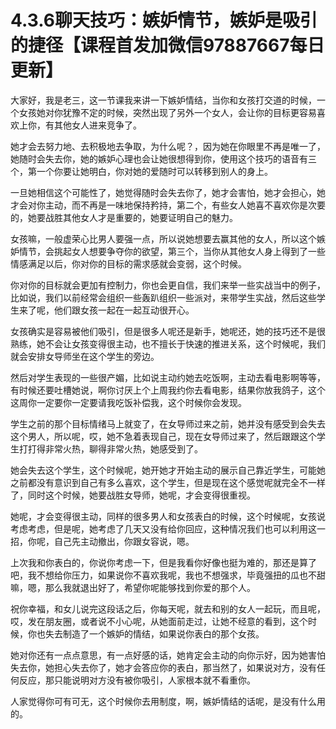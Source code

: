 # 4.3.6聊天技巧：嫉妒情节，嫉妒是吸引的捷径【课程首发加微信97887667每日更新】

大家好，我是老三，这一节课我来讲一下嫉妒情结，当你和女孩打交道的时候，一个女孩她对你犹豫不定的时候，突然出现了另外一个女人，会让你的目标更容易喜欢上你，有其他女人进来竞争了。

她才会去努力地、去积极地去争取，为什么呢？，因为她在你眼里不再是唯一了，她随时会失去你，她的嫉妒心理也会让她很想得到你，使用这个技巧的语音有三个，第一个你要让她明白，你对她的爱随时可以转移到别人的身上。

一旦她相信这个可能性了，她觉得随时会失去你了，她才会害怕，她才会担心，她才会对你主动，而不再是一味地保持矜持，第二个，有些女人她喜不喜欢你是次要的，她要战胜其他女人才是重要的，她要证明自己的魅力。

女孩嘛，一般虚荣心比男人要强一点，所以说她想要去赢其他的女人，所以这个嫉妒情节，会挑起女人想要争夺你的欲望，第三个，当你从其他女人身上得到了一些情感满足以后，你对你的目标的需求感就会变弱，这个时候。

你对你的目标就会更加有控制力，你也会更自信，我们来举一些实战当中的例子，比如说，我们以前经常会组织一些轰趴组织一些派对，来带学生实战，然后这些学生来了呢，他们跟女孩一起在一起互动很开心。

女孩确实是容易被他们吸引，但是很多人呢还是新手，她呢还，她的技巧还不是很熟练，她不会让女孩变得很主动，也不擅长于快速的推进关系，这个时候呢，我们就会安排女导师坐在这个学生的旁边。

然后对学生表现的一些很产媚，比如说主动约她去吃饭啊，主动去看电影啊等等，有时候还要吐槽她说，啊你讨厌上个上周我约你去看电影，结果你放我鸽子，这个这周你一定要你一定要请我吃饭补偿我，这个时候你会发现。

学生之前的那个目标情绪马上就变了，在女导师过来之前，她并没有感受到会失去这个男人，所以呢，哎，她不急着表现自己，现在女导师过来了，然后跟跟这个学生打打得非常火热，聊得非常火热，她感受到了。

她会失去这个学生，这个时候呢，她开她才开始主动的展示自己靠近学生，可能她之前都没有意识到自己有多么喜欢，这个学生，但是现在这个感觉呢就完全不一样了，同时这个时候，她要战胜女导师，她呢，才会变得很重视。

她呢，才会变得很主动，同样的很多男人和女孩表白的时候，这个时候呢，女孩说考虑考虑，但是呢，她考虑了几天又没有给你回应，这种情况我们也可以利用这一招，你呢，自己先主动撤出，你跟女容说，嗯。

上次我和你表白的，你说你考虑一下，但是我看你好像也挺为难的，那还是算了吧，我不想给你压力，如果说你不喜欢我呢，我也不想强求，毕竟强扭的瓜也不甜嘛，嗯，那么我就退出好了，希望你呢能够找到你爱的那个人。

祝你幸福，和女儿说完这段话之后，你每天呢，就去和别的女人一起玩，而且呢，哎，发在朋友圈，或者说不小心呢，从她面前走过，让她不经意的看到，这个时候，你也失去制造了一个嫉妒的情结，如果说你表白的那个女孩。

她对你还有一点点意思，有一点好感的话，她肯定会主动的向你示好，因为她害怕失去你，她担心失去你了，她才会答应你的表白，那当然了，如果说对方，没有任何反应，那只能说明对方没有被你吸引，人家根本就不看重你。

人家觉得你可有可无，这个时候你去用制度，啊，嫉妒情结的话呢，是没有什么用的。